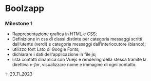 # Boolzapp

### Milestone 1 

- Rappresentazione grafica in HTML e CSS;
- Definizione in css di classi distinte per categoria messaggi scritti dall’utente (verdi) e categoria messaggi dall’interlocutore (bianco);
- utilizzo font Lato di Google Fonts;
- dichiarare i dati dell'applicazione in file js;
- lista contatti dinamica con Vuejs e rendering della stessa tramite la direttiva _v-for_, visualizzare nome e immagine di ogni contatto.

✨ 29_11_2023